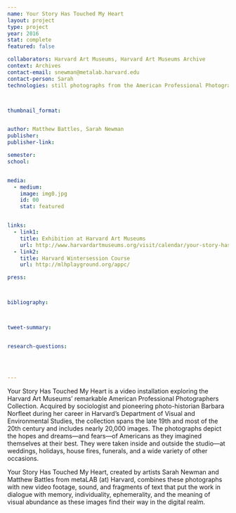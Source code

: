 ```yaml
---
name: Your Story Has Touched My Heart
layout: project
type: project 
year: 2016
stat: complete
featured: false

collaborators: Harvard Art Museums, Harvard Art Museums Archive
context: Archives
contact-email: snewman@metalab.harvard.edu
contact-person: Sarah
technologies: still photographs from the American Professional Photographers Collection (Harvard Art Museums), video, data visualization, projection



thumbnail_format:


author: Matthew Battles, Sarah Newman
publisher: 
publisher-link: 

semester: 
school: 


media:
  - medium:
    image: img0.jpg
    id: 00
    stat: featured


links:
  - link1: 
    title: Exhibition at Harvard Art Museums
    url: http://www.harvardartmuseums.org/visit/calendar/your-story-has-touched-my-heart
  - link2: 
    title: Harvard Wintersession Course
    url: http://mlhplayground.org/appc/

press:



bibliography:



tweet-summary:


research-questions:




---
```


Your Story Has Touched My Heart is a video installation exploring the Harvard Art Museums’ remarkable American Professional Photographers Collection. Acquired by sociologist and pioneering photo-historian Barbara Norfleet during her career in Harvard’s Department of Visual and Environmental Studies, the collection spans the late 19th and most of the 20th century and includes nearly 20,000 images. The photographs depict the hopes and dreams—and fears—of Americans as they imagined themselves at their best. They were taken inside and outside the studio—at weddings, holidays, house fires, funerals, and a wide variety of other occasions.

Your Story Has Touched My Heart, created by artists Sarah Newman and Matthew Battles from metaLAB (at) Harvard, combines these photographs with new video footage, sound, and fragments of text that put the work in dialogue with memory, individuality, ephemerality, and the meaning of visual abundance as these images find their way in the digital realm. 